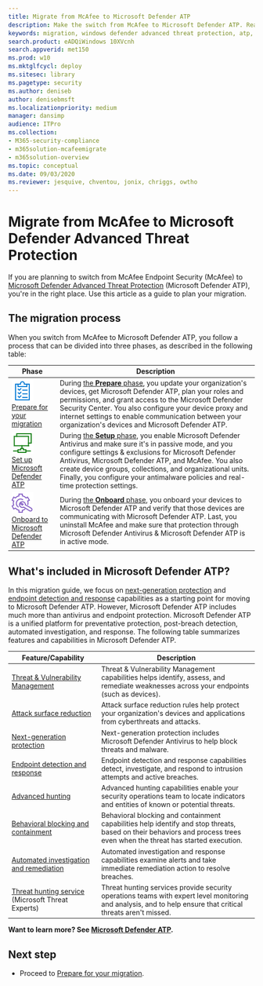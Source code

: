 ```yaml
---
title: Migrate from McAfee to Microsoft Defender ATP
description: Make the switch from McAfee to Microsoft Defender ATP. Read this article for an overview.
keywords: migration, windows defender advanced threat protection, atp, edr
search.product: eADQiWindows 10XVcnh
search.appverid: met150
ms.prod: w10
ms.mktglfcycl: deploy
ms.sitesec: library
ms.pagetype: security
ms.author: deniseb
author: denisebmsft
ms.localizationpriority: medium
manager: dansimp
audience: ITPro
ms.collection: 
- M365-security-compliance
- m365solution-mcafeemigrate
- m365solution-overview 
ms.topic: conceptual
ms.date: 09/03/2020
ms.reviewer: jesquive, chventou, jonix, chriggs, owtho
---
```


# Migrate from McAfee to Microsoft Defender Advanced Threat Protection

If you are planning to switch from McAfee Endpoint Security (McAfee) to [Microsoft Defender Advanced Threat Protection](https://docs.microsoft.com/windows/security/threat-protection) (Microsoft Defender ATP), you're in the right place. Use this article as a guide to plan your migration.  

## The migration process

When you switch from McAfee to Microsoft Defender ATP, you follow a process that can be divided into three phases, as described in the following table:

|Phase |Description |
|--|--|
|[![Phase 1: Prepare](images/prepare.png)](mcafee-to-microsoft-defender-prepare.md)<br/>[Prepare for your migration](mcafee-to-microsoft-defender-prepare.md) |During [the **Prepare** phase](mcafee-to-microsoft-defender-prepare.md), you update your organization's devices, get Microsoft Defender ATP, plan your roles and permissions, and grant access to the Microsoft Defender Security Center. You also configure your device proxy and internet settings to enable communication between your organization's devices and Microsoft Defender ATP. |
|[![Phase 2: Set up](images/setup.png)](mcafee-to-microsoft-defender-setup.md)<br/>[Set up Microsoft Defender ATP](mcafee-to-microsoft-defender-setup.md) |During [the **Setup** phase](mcafee-to-microsoft-defender-setup.md), you enable Microsoft Defender Antivirus and make sure it's in passive mode, and you configure settings & exclusions for Microsoft Defender Antivirus, Microsoft Defender ATP, and McAfee. You also create device groups, collections, and organizational units. Finally, you configure your antimalware policies and real-time protection settings.|
|[![Phase 3: Onboard](images/onboard.png)](mcafee-to-microsoft-defender-onboard.md)<br/>[Onboard to Microsoft Defender ATP](mcafee-to-microsoft-defender-onboard.md) |During [the **Onboard** phase](mcafee-to-microsoft-defender-onboard.md), you onboard your devices to Microsoft Defender ATP and verify that those devices are communicating with Microsoft Defender ATP. Last, you uninstall McAfee and make sure that protection through Microsoft Defender Antivirus & Microsoft Defender ATP is in active mode. |

## What's included in Microsoft Defender ATP?

In this migration guide, we focus on [next-generation protection](https://docs.microsoft.com/windows/security/threat-protection/microsoft-defender-antivirus/microsoft-defender-antivirus-in-windows-10) and [endpoint detection and response](https://docs.microsoft.com/windows/security/threat-protection/microsoft-defender-atp/overview-endpoint-detection-response) capabilities as a starting point for moving to Microsoft Defender ATP. However, Microsoft Defender ATP includes much more than antivirus and endpoint protection. Microsoft Defender ATP is a unified platform for preventative protection, post-breach detection, automated investigation, and response. The following table summarizes features and capabilities in Microsoft Defender ATP. 

| Feature/Capability | Description |
|---|---|
| [Threat & Vulnerability Management](https://docs.microsoft.com/windows/security/threat-protection/microsoft-defender-atp/next-gen-threat-and-vuln-mgt) | Threat & Vulnerability Management capabilities helps identify, assess, and remediate weaknesses across your endpoints (such as devices). |
| [Attack surface reduction](https://docs.microsoft.com/windows/security/threat-protection/microsoft-defender-atp/overview-attack-surface-reduction) | Attack surface reduction rules help protect your organization's devices and applications from cyberthreats and attacks. |
| [Next-generation protection](https://docs.microsoft.com/windows/security/threat-protection/windows-defender-antivirus/windows-defender-antivirus-in-windows-10) | Next-generation protection includes Microsoft Defender Antivirus to help block threats and malware. |
| [Endpoint detection and response](https://docs.microsoft.com/windows/security/threat-protection/microsoft-defender-atp/overview-endpoint-detection-response) | Endpoint detection and response capabilities detect, investigate, and respond to intrusion attempts and active breaches.  |
| [Advanced hunting](advanced-hunting-overview.md) | Advanced hunting capabilities enable your security operations team to locate indicators and entities of known or potential threats. |
| [Behavioral blocking and containment](https://docs.microsoft.com/windows/security/threat-protection/microsoft-defender-atp/behavioral-blocking-containment) | Behavioral blocking and containment capabilities help identify and stop threats, based on their behaviors and process trees even when the threat has started execution. |
| [Automated investigation and remediation](https://docs.microsoft.com/windows/security/threat-protection/microsoft-defender-atp/automated-investigations) | Automated investigation and response capabilities examine alerts and take immediate remediation action to resolve breaches. |
| [Threat hunting service](https://docs.microsoft.com/windows/security/threat-protection/microsoft-defender-atp/microsoft-threat-experts) (Microsoft Threat Experts) | Threat hunting services provide security operations teams with expert level monitoring and analysis, and to help ensure that critical threats aren't missed. |

**Want to learn more? See [Microsoft Defender ATP](https://docs.microsoft.com/windows/security/threat-protection).**

## Next step

- Proceed to [Prepare for your migration](mcafee-to-microsoft-defender-prepare.md).
